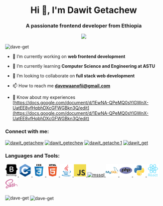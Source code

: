<h1 align="center">Hi 👋, I'm Dawit Getachew</h1>
<h3 align="center">A passionate frontend developer from Ethiopia</h3>

<div align="center"> <img src="![image](https://github.com/dave-get/dave-get/assets/123627794/92b4a76c-afaf-4f47-b0bc-78d65f5153f0)"></div>

<p align="left"> <img src="https://komarev.com/ghpvc/?username=dave-get&label=Profile%20views&color=0e75b6&style=flat" alt="dave-get" /> </p>

- 🔭 I’m currently working on **web frontend development**

- 🌱 I’m currently learning **Computer Science and Engineering at ASTU**

- 👯 I’m looking to collaborate on **full stack web development**

- 📫 How to reach me **davewaanofii@gmail.com**

- 📄 Know about my experiences [https://docs.google.com/document/d/1EwNA-QPeMQ0sYlGWnX-UatEE8vfHqbhDXcGFWGBkn3Q/edit](https://docs.google.com/document/d/1EwNA-QPeMQ0sYlGWnX-UatEE8vfHqbhDXcGFWGBkn3Q/edit)

<h3 align="left">Connect with me:</h3>
<p align="left">
<a href="https://linkedin.com/in/dawit_getachew" target="blank"><img align="center" src="https://raw.githubusercontent.com/rahuldkjain/github-profile-readme-generator/master/src/images/icons/Social/linked-in-alt.svg" alt="dawit_getachew" height="30" width="40" /></a>
<a href="https://fb.com/dawit_getechew" target="blank"><img align="center" src="https://raw.githubusercontent.com/rahuldkjain/github-profile-readme-generator/master/src/images/icons/Social/facebook.svg" alt="dawit_getechew" height="30" width="40" /></a>
<a href="https://instagram.com/dawit_getache.1" target="blank"><img align="center" src="https://raw.githubusercontent.com/rahuldkjain/github-profile-readme-generator/master/src/images/icons/Social/instagram.svg" alt="dawit_getache.1" height="30" width="40" /></a>
<a href="https://www.leetcode.com/dawit_get" target="blank"><img align="center" src="https://raw.githubusercontent.com/rahuldkjain/github-profile-readme-generator/master/src/images/icons/Social/leet-code.svg" alt="dawit_get" height="30" width="40" /></a>
</p>

<h3 align="left">Languages and Tools:</h3>
<p align="left"> <a href="https://getbootstrap.com" target="_blank" rel="noreferrer"> <img src="https://raw.githubusercontent.com/devicons/devicon/master/icons/bootstrap/bootstrap-plain-wordmark.svg" alt="bootstrap" width="40" height="40"/> </a> <a href="https://www.w3schools.com/cpp/" target="_blank" rel="noreferrer"> <img src="https://raw.githubusercontent.com/devicons/devicon/master/icons/cplusplus/cplusplus-original.svg" alt="cplusplus" width="40" height="40"/> </a> <a href="https://www.w3schools.com/css/" target="_blank" rel="noreferrer"> <img src="https://raw.githubusercontent.com/devicons/devicon/master/icons/css3/css3-original-wordmark.svg" alt="css3" width="40" height="40"/> </a> <a href="https://www.w3.org/html/" target="_blank" rel="noreferrer"> <img src="https://raw.githubusercontent.com/devicons/devicon/master/icons/html5/html5-original-wordmark.svg" alt="html5" width="40" height="40"/> </a> <a href="https://www.java.com" target="_blank" rel="noreferrer"> <img src="https://raw.githubusercontent.com/devicons/devicon/master/icons/java/java-original.svg" alt="java" width="40" height="40"/> </a> <a href="https://developer.mozilla.org/en-US/docs/Web/JavaScript" target="_blank" rel="noreferrer"> <img src="https://raw.githubusercontent.com/devicons/devicon/master/icons/javascript/javascript-original.svg" alt="javascript" width="40" height="40"/> </a> <a href="https://www.microsoft.com/en-us/sql-server" target="_blank" rel="noreferrer"> <img src="https://www.svgrepo.com/show/303229/microsoft-sql-server-logo.svg" alt="mssql" width="40" height="40"/> </a> <a href="https://www.mysql.com/" target="_blank" rel="noreferrer"> <img src="https://raw.githubusercontent.com/devicons/devicon/master/icons/mysql/mysql-original-wordmark.svg" alt="mysql" width="40" height="40"/> </a> <a href="https://www.php.net" target="_blank" rel="noreferrer"> <img src="https://raw.githubusercontent.com/devicons/devicon/master/icons/php/php-original.svg" alt="php" width="40" height="40"/> </a> <a href="https://www.python.org" target="_blank" rel="noreferrer"> <img src="https://raw.githubusercontent.com/devicons/devicon/master/icons/python/python-original.svg" alt="python" width="40" height="40"/> </a> <a href="https://reactjs.org/" target="_blank" rel="noreferrer"> <img src="https://raw.githubusercontent.com/devicons/devicon/master/icons/react/react-original-wordmark.svg" alt="react" width="40" height="40"/> </a> <a href="https://sass-lang.com" target="_blank" rel="noreferrer"> <img src="https://raw.githubusercontent.com/devicons/devicon/master/icons/sass/sass-original.svg" alt="sass" width="40" height="40"/> </a> </p>

<p><img align="left" src="https://github-readme-stats.vercel.app/api/top-langs?username=dave-get&show_icons=true&locale=en&layout=compact" alt="dave-get" /></p>

<p>&nbsp;<img align="center" src="https://github-readme-stats.vercel.app/api?username=dave-get&show_icons=true&locale=en" alt="dave-get" /></p>
